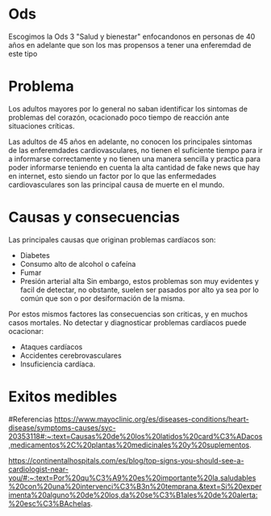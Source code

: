 # Ods
Escogimos la Ods 3 "Salud y bienestar" enfocandonos en personas de 40 años en adelante que son los mas propensos a tener una enferemdad de este tipo

# Problema
Los adultos mayores por lo general no saban identificar los sintomas de problemas del corazón, ocacionado poco tiempo de reacción ante situaciones críticas. 
 
Las adultos de 45 años en adelante, no conocen los principales sintomas de las enferemdades cardiovasculares, no tienen el suficiente tiempo para ir a informarse correctamente y no tienen una manera sencilla y practica para poder informarse teniendo en cuenta la alta cantidad de fake news que hay en internet, esto siendo un factor por lo que las enfermedades cardiovasculares son las principal causa de muerte en el mundo.

# Causas y consecuencias
Las principales causas que originan problemas cardíacos son:
- Diabetes
- Consumo alto de alcohol o cafeína
- Fumar
- Presión arterial alta
Sin embargo, estos problemas son muy evidentes y facil de detectar, no obstante, suelen ser pasados por alto ya sea por lo común que son o por desiformación de la misma.

Por estos mismos factores las consecuencias son criticas, y en muchos casos mortales. No detectar y diagnosticar problemas cardíacos puede ocacionar:
- Ataques cardíacos
- Accidentes cerebrovasculares
- Insuficiencia cardíaca.

# Exitos medibles



#Referencias 
https://www.mayoclinic.org/es/diseases-conditions/heart-disease/symptoms-causes/syc-20353118#:~:text=Causas%20de%20los%20latidos%20card%C3%ADacos,medicamentos%2C%20plantas%20medicinales%20y%20suplementos.

https://continentalhospitals.com/es/blog/top-signs-you-should-see-a-cardiologist-near-you/#:~:text=Por%20qu%C3%A9%20es%20importante%20la,saludables%20con%20una%20intervenci%C3%B3n%20temprana.&text=Si%20experimenta%20alguno%20de%20los,da%20se%C3%B1ales%20de%20alerta:%20esc%C3%BAchelas.



